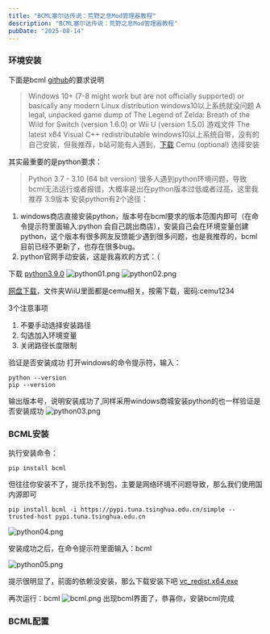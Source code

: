 ```yaml
---
title: "BCML塞尔达传说：荒野之息Mod管理器教程"
description: "BCML塞尔达传说：荒野之息Mod管理器教程"
pubDate: "2025-08-14"
---
```


### 环境安装
下面是bcml [github][1]的要求说明
> Windows 10+ (7-8 might work but are not officially supported) or basically any modern Linux distribution windows10以上系统就没问题
A legal, unpacked game dump of The Legend of Zelda: Breath of the Wild for Switch (version 1.6.0) or Wii U (version 1.5.0) 游戏文件
The latest x64 Visual C++ redistributable windows10以上系统自带，没有的自己安装，但我推荐，b站可能有人遇到，[下载][2]
Cemu (optional) 选择安装

其实最重要的是python要求：

> Python 3.7 - 3.10 (64 bit version)
很多人遇到python环境问题，导致bcml无法运行或者报错，大概率是出在python版本过低或者过高，这里我推荐 3.9版本
安装python有2个途径：

 1. windows商店直接安装python，版本号在bcml要求的版本范围内即可（在命令提示符里面输入:python 会自己跳出商店），安装自己会在环境变量创建python，这个版本有很多网友反馈能少遇到很多问题，也是我推荐的，bcml目前已经不更新了，也存在很多bug。
 2. python官网手动安装，这是我喜欢的方式：（

下载 [python3.9.0][3]
![python01.png][4]
![python02.png][5]

[网盘下载][6]，文件夹WiiU里面都是cemu相关，按需下载，密码:cemu1234

3个注意事项

 1. 不要手动选择安装路径
 2. 勾选加入环境变量
 3. 关闭路径长度限制

验证是否安装成功
打开windows的命令提示符，输入：

    python --version
    pip --version

输出版本号，说明安装成功了,同样采用windows商城安装python的也一样验证是否安装成功
![python03.png][7]

### BCML安装
执行安装命令：

    pip install bcml

但往往你安装不了，提示找不到包，主要是网络环境不问题导致，那么我们使用国内源即可

    pip install bcml -i https://pypi.tuna.tsinghua.edu.cn/simple --trusted-host pypi.tuna.tsinghua.edu.cn

![python04.png][8]

安装成功之后，在命令提示符里面输入：bcml

![python05.png][9]

提示很明显了，前面的依赖没安装，那么下载安装下吧 [vc_redist.x64.exe][10]

再次运行：bcml
![bcml.png][11]
出现bcml界面了，恭喜你，安装bcml完成

### BCML配置


  [1]: https://github.com/NiceneNerd/BCML
  [2]: https://aka.ms/vs/16/release/vc_redist.x64.exe
  [3]: https://www.python.org/ftp/python/3.9.0/python-3.9.0-amd64.exe
  [4]: /img/3344116804.png
  [5]: /img/3854981726.png
  [6]: http://caicaiying.ysepan.com/
  [7]: /img/2181738746.png
  [8]: /img/1857390089.png
  [9]: /img/3867571952.png
  [10]: https://aka.ms/vs/16/release/vc_redist.x64.exe
  [11]: /img/3031515272.png